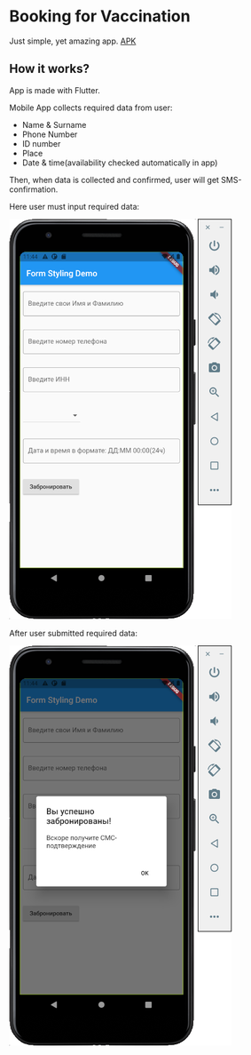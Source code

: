 # Booking for Vaccination

Just simple, yet amazing app.
[APK](https://drive.google.com/file/d/1lZPVXM1JzdFzS5iE9iuwML77BeDgF-KZ/view?usp=sharing)

## How it works?

App is made with Flutter.

Mobile App collects required data from user: 
  - Name & Surname
  - Phone Number
  - ID number
  - Place
  - Date & time(availability checked automatically in app)
 
 Then, when data is collected and confirmed, user will get SMS-confirmation.
 
 Here user must input required data:
 
 ![](Снимок%20экрана%202021-07-15%20в%2011.44.17.png)
 
 After user submitted required data:
 
 ![](Снимок%20экрана%202021-07-15%20в%2011.44.34.png)
 
